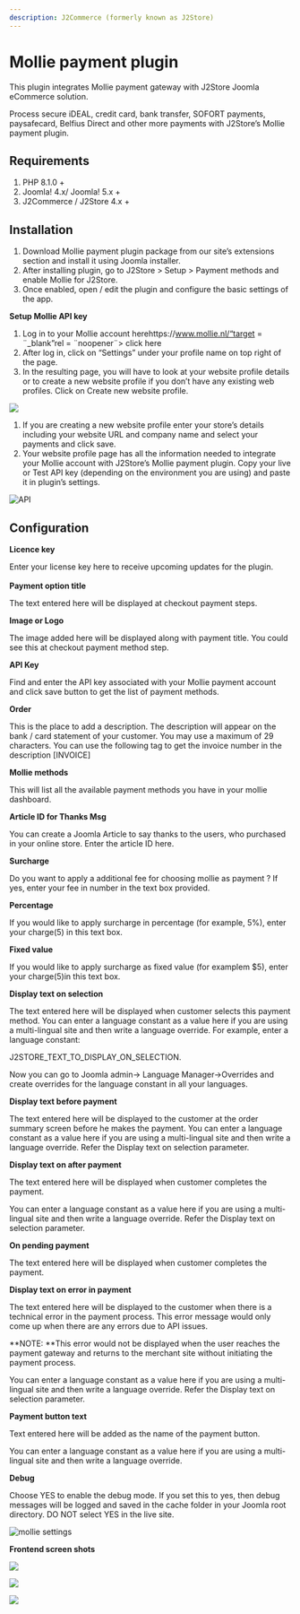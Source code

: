 ```yaml
---
description: J2Commerce (formerly known as J2Store)
---
```


# Mollie payment plugin

This plugin integrates Mollie payment gateway with J2Store Joomla eCommerce solution.

Process secure iDEAL, credit card, bank transfer, SOFORT payments, paysafecard, Belfius Direct and other more payments with J2Store’s Mollie payment plugin.

## Requirements <a href="#requirements" id="requirements"></a>

1. PHP 8.1.0 +
2. Joomla! 4.x/ Joomla! 5.x +
3. J2Commerce / J2Store 4.x +

## Installation <a href="#installation" id="installation"></a>

1. Download Mollie payment plugin package from our site’s extensions section and install it using Joomla installer.
2. After installing plugin, go to J2Store > Setup > Payment methods and enable Mollie for J2Store.
3. Once enabled, open / edit the plugin and configure the basic settings of the app.

**Setup Mollie API key**

1. Log in to your Mollie account herehttps://www.mollie.nl/“target = ¨\_blank”rel = ¨noopener¨> click here
2. After log in, click on “Settings” under your profile name on top right of the page.
3. In the resulting page, you will have to look at your website profile details or to create a new website profile if you don’t have any existing web profiles. Click on Create new website profile.

![](https://raw.githubusercontent.com/j2store/doc-images/master/payment-methods/mollie%20payment%20plugin/website-profiles.png)

1. If you are creating a new website profile enter your store’s details including your website URL and company name and select your payments and click save.
2. Your website profile page has all the information needed to integrate your Mollie account with J2Store’s Mollie payment plugin. Copy your live or Test API key (depending on the environment you are using) and paste it in plugin’s settings.

![API](https://raw.githubusercontent.com/j2store/doc-images/master/payment-methods/mollie%20payment%20plugin/mollie-api.png)

## Configuration <a href="#configuration" id="configuration"></a>

**Licence key**

Enter your license key here to receive upcoming updates for the plugin.\
\
**Payment option title**

The text entered here will be displayed at checkout payment steps.

**Image or Logo**

The image added here will be displayed along with payment title. You could see this at checkout payment method step.

**API Key**

Find and enter the API key associated with your Mollie payment account and click save button to get the list of payment methods.

**Order**

This is the place to add a description. The description will appear on the bank / card statement of your customer. You may use a maximum of 29 characters. You can use the following tag to get the invoice number in the description \[INVOICE]

**Mollie methods**

This will list all the available payment methods you have in your mollie dashboard.

**Article ID for Thanks Msg**

You can create a Joomla Article to say thanks to the users, who purchased in your online store. Enter the article ID here.

**Surcharge**

Do you want to apply a additional fee for choosing mollie as payment ? If yes, enter your fee in number in the text box provided.

**Percentage**

If you would like to apply surcharge in percentage (for example, 5%), enter your charge(5) in this text box.

**Fixed value**

If you would like to apply surcharge as fixed value (for examplem $5), enter your charge(5)in this text box.

**Display text on selection**

The text entered here will be displayed when customer selects this payment method. You can enter a language constant as a value here if you are using a multi-lingual site and then write a language override. For example, enter a language constant:

J2STORE\_TEXT\_TO\_DISPLAY\_ON\_SELECTION.

Now you can go to Joomla admin-> Language Manager->Overrides and create overrides for the language constant in all your languages.

**Display text before payment**

The text entered here will be displayed to the customer at the order summary screen before he makes the payment. You can enter a language constant as a value here if you are using a multi-lingual site and then write a language override. Refer the Display text on selection parameter.

**Display text on after payment**

The text entered here will be displayed when customer completes the payment.

You can enter a language constant as a value here if you are using a multi-lingual site and then write a language override. Refer the Display text on selection parameter.

**On pending payment**

The text entered here will be displayed when customer completes the payment.

**Display text on error in payment**

The text entered here will be displayed to the customer when there is a technical error in the payment process. This error message would only come up when there are any errors due to API issues.

\*\*NOTE: \*\*This error would not be displayed when the user reaches the payment gateway and returns to the merchant site without initiating the payment process.

You can enter a language constant as a value here if you are using a multi-lingual site and then write a language override. Refer the Display text on selection parameter.

**Payment button text**

Text entered here will be added as the name of the payment button.

You can enter a language constant as a value here if you are using a multi-lingual site and then write a language override.

**Debug**

Choose YES to enable the debug mode. If you set this to yes, then debug messages will be logged and saved in the cache folder in your Joomla root directory. DO NOT select YES in the live site.

![mollie settings](../.gitbook/assets/Plugins-Mollie.png)

**Frontend screen shots**

![](<../.gitbook/assets/Screenshot from 2023-09-08 10-34-30.png>)

![](<../.gitbook/assets/Screenshot from 2023-09-08 10-38-37.png>)

![](../.gitbook/assets/Mollie2.png)
